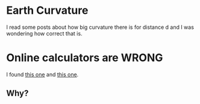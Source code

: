 # Earth Curvature

I read some posts about how big curvature there is for distance d and I was wondering how correct that is.

# Online calculators are WRONG

I found [this one](https://www.omnicalculator.com/physics/earth-curvature) and [this one](https://earthcurvature.com/).

## Why?
